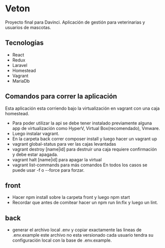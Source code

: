 # Veton

Proyecto final para Davinci. Aplicación de gestión para veterinarias y usuarios de mascotas.

## Tecnologías

- React
- Redux
- Laravel
- Homestead
- Vagrant
- MariaDb

## Comandos para correr la aplicación

Esta aplicación esta corriendo bajo la virtualización en vagrant con una caja homestead.

- Para poder utilizar la api se debe tener instalado previamente alguna app de virtualización como
  HyperV, Virtual Box(recomendado), Vmware.
- Luego instalar vagrant.
- En la carpeta back correr composer install y luego hacer un vagrant up
- vagrant global-status para ver las cajas levantadas
- vagrant destroy [name|id] para destruir una caja requiere confirmación y debe estar apagada.
- vagrant halt [name|id] para apagar la virtual
- vagrant list-commands para más comandos
  En todos los casos se puede usar -f o --force para forzar.

## front

- Hacer npm install sobre la carpeta front y luego npm start
- Recordar que antes de comitear hacer un npm run lin:fix y luego un lint.

## back

- generar el archivo local .env y copiar exactamente las lineas de .env.example este archivo no esta versionado cada usuario tendra su configuración local con la base de .env.example.

